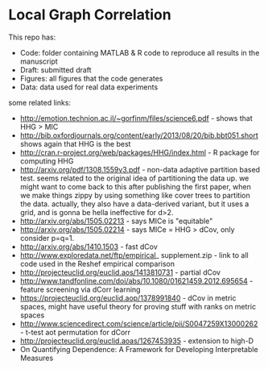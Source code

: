# Local Graph Correlation

This repo has:

- Code: folder containing MATLAB & R code to reproduce all results in the manuscript
- Draft: submitted draft
- Figures: all figures that the code generates
- Data: data used for real data experiments

some related links:

 - http://emotion.technion.ac.il/~gorfinm/files/science6.pdf - shows that HHG > MIC
 - http://bib.oxfordjournals.org/content/early/2013/08/20/bib.bbt051.short shows again that HHG is the best
 - http://cran.r-project.org/web/packages/HHG/index.html - R package for computing HHG
 - http://arxiv.org/pdf/1308.1559v3.pdf - non-data adaptive partition based test.  seems related to the original idea of partitioning the data up.  we might want to come back to this after publishing the first paper, when we make things zippy by using something like cover trees to partition the data.  actually, they also have a data-derived variant, but it uses a grid, and is gonna be hella ineffective for d>2.
 - http://arxiv.org/abs/1505.02213 - says MICe is "equitable" 
 - http://arxiv.org/abs/1505.02214 - says MICe = HHG > dCov, only consider p=q=1.
 - http://arxiv.org/abs/1410.1503 - fast dCov
 - http://www.exploredata.net/ftp/empirical_ supplement.zip - link to all code used in the Reshef empirical comparison
 - http://projecteuclid.org/euclid.aos/1413810731 - partial dCov
 - http://www.tandfonline.com/doi/abs/10.1080/01621459.2012.695654 - feature screening via dCorr learning
 - https://projecteuclid.org/euclid.aop/1378991840 - dCov in metric spaces, might have useful theory for proving stuff with ranks on metric spaces
 - http://www.sciencedirect.com/science/article/pii/S0047259X13000262 - t-test aot permutation for dCorr
 - http://projecteuclid.org/euclid.aoas/1267453935 - extension to high-D
- On Quantifying Dependence: A Framework for Developing Interpretable Measures
